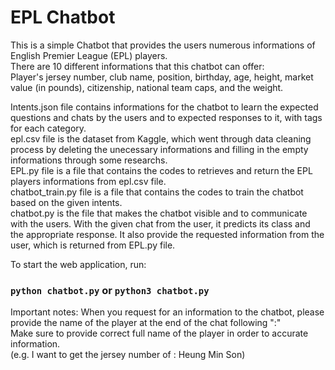 # EPL Chatbot
This is a simple Chatbot that provides the users numerous informations of English Premier League (EPL) players. <br />
There are 10 different informations that this chatbot can offer: <br />
Player's jersey number, club name, position, birthday, age, height, market value (in pounds), citizenship, national team caps, and the weight.

Intents.json file contains informations for the chatbot to learn the expected questions and chats by the users and to expected responses to it, with tags for each category. <br />
epl.csv file is the dataset from Kaggle, which went through data cleaning process by deleting the unecessary informations and filling in the empty informations through some researchs. <br />
EPL.py file is a file that contains the codes to retrieves and return the EPL players informations from epl.csv file. <br />
chatbot_train.py file is a file that contains the codes to train the chatbot based on the given intents. <br />
chatbot.py is the file that makes the chatbot visible and to communicate with the users. With the given chat from the user, it predicts its class and the appropriate response. It also provide the requested information from the user, which is returned from EPL.py file.

To start the web application, run:
### `python chatbot.py` or `python3 chatbot.py`

Important notes:
When you request for an information to the chatbot, please provide the name of the player at the end of the chat following ":" <br />
Make sure to provide correct full name of the player in order to accurate information. <br />
(e.g. I want to get the jersey number of : Heung Min Son)
